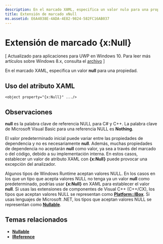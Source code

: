 ```yaml
---
description: En el marcado XAML, especifica un valor nulo para una propiedad.
title: Extensión de marcado xNull
ms.assetid: E6A4038E-4ADA-4E82-9824-582FC16AB037
---
```


# Extensión de marcado {x:Null}

\[ Actualizado para aplicaciones para UWP en Windows 10. Para leer más artículos sobre Windows 8.x, consulta el [archivo](http://go.microsoft.com/fwlink/p/?linkid=619132) \]

En el marcado XAML, especifica un valor **null** para una propiedad.

## Uso del atributo XAML

``` syntax
<object property="{x:Null}" .../>
```

## Observaciones

**null** es la palabra clave de referencia NULL para C# y C++. La palabra clave de Microsoft Visual Basic para una referencia NULL es **Nothing**.

El valor predeterminado inicial puede variar entre las propiedades de dependencia y no es necesariamente **null**. Además, muchas propiedades de dependencia no aceptarán **null** como valor, ya sea a través del marcado o del código, debido a su implementación interna. En estos casos, establecer un valor de atributo XAML con **{x:Null}** puede provocar una excepción del analizador.

Algunos tipos de Windows Runtime aceptan valores NULL. En los casos en los que un tipo que acepta valores NULL no tenga ya un valor **null** como predeterminado, podrías usar **{x:Null}** en XAML para establecer el valor **null**. Si usas las extensiones de componentes de Visual C++ (C++/CX), los tipos que aceptan valores NULL se representan como [**Platform::IBox<T>**](https://msdn.microsoft.com/library/windows/apps/xaml/jj606120.aspx). Si usas lenguajes de Microsoft .NET, los tipos que aceptan valores NULL se representan como [**Nullable<T>**](https://msdn.microsoft.com/library/windows/apps/xaml/b3h38hb0.aspx).

## Temas relacionados

* [**Nullable<T>**](https://msdn.microsoft.com/library/windows/apps/xaml/b3h38hb0.aspx)
* [**IReference<T>**](https://msdn.microsoft.com/library/windows/apps/br225864)
 



<!--HONumber=Mar16_HO1-->


